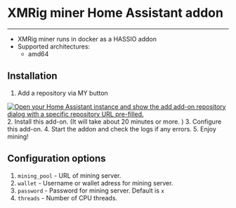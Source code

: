 # XMRig miner Home Assistant addon

_____

- XMRig miner runs in docker as a HASSIO addon
- Supported architectures:
  - amd64

## Installation

 1. Add a repository via MY button

   [![Open your Home Assistant instance and show the add add-on repository dialog with a specific repository URL pre-filled.](https://my.home-assistant.io/badges/supervisor_add_addon_repository.svg)](https://my.home-assistant.io/redirect/supervisor_add_addon_repository/?repository_url=https%3A%2F%2Fgithub.com%2Fgfoiani%2Fhassio-addons%2F)
 2. Install this add-on. (It will take about 20 minutes or more. )
 3. Configure this add-on.
 4. Start the addon and check the logs if any errors.
 5. Enjoy mining!

## Configuration options

 1. ```mining_pool``` - URL of mining server.
 2. ```wallet``` - Username or wallet adress for mining server.
 3. ```password``` - Password for mining server. Default is ```x```
 4. ```threads``` - Number of CPU threads.
